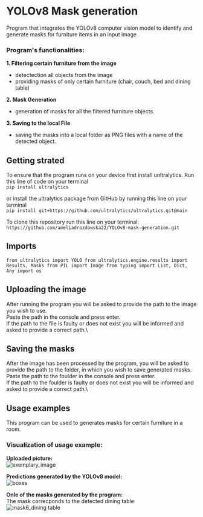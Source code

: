 # YOLOv8 Mask generation
Program that integrates the YOLOv8 computer vision model to identify and generate masks for furniture items in an input image

### Program's functionalities:

**1. Filtering certain furniture from the image**
 - detectection all objects from the image
 - providing masks of only certain furniture (chair, couch, bed and dining table)

**2. Mask Generation**
 - generation of masks for all the filtered furniture objects.
    
**3. Saving to the local File**
 - saving the masks into a local folder as PNG files with a name of the detected object.

## Getting strated
To ensure that the program runs on your device first install unltralytics. Run this line of code on your terminal\
`pip install ultralytics`

or install the ultralytics package from GitHub by running this line on your terminal\
`pip install git+https://github.com/ultralytics/ultralytics.git@main`

To clone this repository run this line on your terminal:
`https://github.com/ameliadrozdowska22/YOLOv8-mask-generation.git`

## Imports
`from ultralytics import YOLO
from ultralytics.engine.results import Results, Masks
from PIL import Image
from typing import List, Dict, Any
import os
`

## Uploading the image
After running the program you will be asked to provide the path to the image you wish to use.\
Paste the path in the console and press enter.\
If the path to the file is faulty or does not exist you will be informed and asked to provide a correct path.\

## Saving the masks
After the image has been processed by the program, you will be asked to provide the path to the folder, in which you wish to save generated masks.\
Paste the path to the foulder in the console and press enter.\
If the path to the foulder is faulty or does not exist you will be informed and asked to provide a correct path.\

## Usage examples
This program can be used to generates masks for certain furniture in a room.

### Visualization of usage example:
**Uploaded picture:**\
![exemplary_image](https://github.com/ameliadrozdowska22/YOLOv8-mask-generation/assets/95606503/3e247ebc-bf37-41cc-afea-8a54c0ded555)

**Predictions generated by the YOLOv8 model:**\
![boxes](https://github.com/ameliadrozdowska22/YOLOv8-mask-generation/assets/95606503/7e27dfb7-0fef-44ea-9764-f4f4f69ebe18)

**Onle of the masks generated by the program:**\
The mask correcponds to the detected dining table\
![mask6_dining table](https://github.com/ameliadrozdowska22/YOLOv8-mask-generation/assets/95606503/ef543918-eae7-4e1a-a8a9-34d099780f58)



